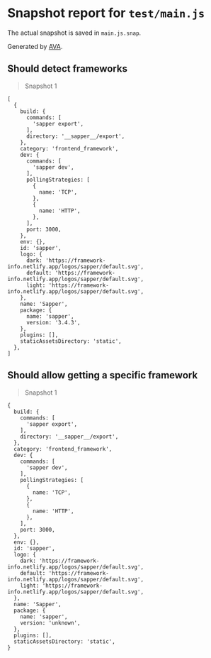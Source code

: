 # Snapshot report for `test/main.js`

The actual snapshot is saved in `main.js.snap`.

Generated by [AVA](https://avajs.dev).

## Should detect frameworks

> Snapshot 1

    [
      {
        build: {
          commands: [
            'sapper export',
          ],
          directory: '__sapper__/export',
        },
        category: 'frontend_framework',
        dev: {
          commands: [
            'sapper dev',
          ],
          pollingStrategies: [
            {
              name: 'TCP',
            },
            {
              name: 'HTTP',
            },
          ],
          port: 3000,
        },
        env: {},
        id: 'sapper',
        logo: {
          dark: 'https://framework-info.netlify.app/logos/sapper/default.svg',
          default: 'https://framework-info.netlify.app/logos/sapper/default.svg',
          light: 'https://framework-info.netlify.app/logos/sapper/default.svg',
        },
        name: 'Sapper',
        package: {
          name: 'sapper',
          version: '3.4.3',
        },
        plugins: [],
        staticAssetsDirectory: 'static',
      },
    ]

## Should allow getting a specific framework

> Snapshot 1

    {
      build: {
        commands: [
          'sapper export',
        ],
        directory: '__sapper__/export',
      },
      category: 'frontend_framework',
      dev: {
        commands: [
          'sapper dev',
        ],
        pollingStrategies: [
          {
            name: 'TCP',
          },
          {
            name: 'HTTP',
          },
        ],
        port: 3000,
      },
      env: {},
      id: 'sapper',
      logo: {
        dark: 'https://framework-info.netlify.app/logos/sapper/default.svg',
        default: 'https://framework-info.netlify.app/logos/sapper/default.svg',
        light: 'https://framework-info.netlify.app/logos/sapper/default.svg',
      },
      name: 'Sapper',
      package: {
        name: 'sapper',
        version: 'unknown',
      },
      plugins: [],
      staticAssetsDirectory: 'static',
    }
